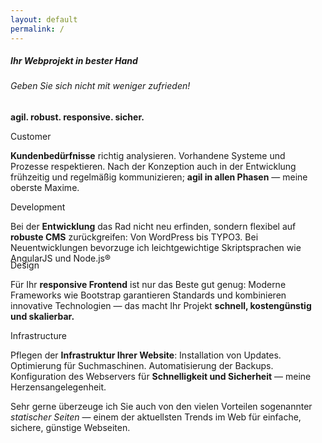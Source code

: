 ```yaml
---
layout: default
permalink: /
---
```


<section id="start">
<div class="row center">
  <h5 class="indigo-text text-darken-4">Ihr Webprojekt in bester Hand</h5>
  <h6 class="indigo-text">Geben Sie sich nicht mit weniger zufrieden!</h6> 
  <p class="indigo-text text-lighten-4"><strong>agil. robust. responsive. sicher.</strong></p>
  <h4 id="thx" class="center" style="display:none">Herzlichen Dank für Ihre Nachricht.</h4>
</div>
<div class="row">
  <div class="col s12 m12 l6 ml6 card border-bottom border-right">
    <div class="waves-effect waves-block waves-light center">
      <i class="large mdi-social-group activator"></i>
    </div>
    <div class="card-content center">
      <span class="card-title activator grey-text text-darken-4">Customer <i class="mdi-navigation-more-vert right"></i></span>
    </div>
    <div class="card-reveal">
      <p><strong class="indigo-text">Kundenbedürfnisse</strong> richtig analysieren. Vorhandene Systeme und Prozesse respektieren. Nach der Konzeption auch in der Entwicklung frühzeitig und regelmäßig kommunizieren; <strong class="indigo-text">agil in allen Phasen</strong> &mdash; meine oberste Maxime.</p>
      <span class="card-title grey-text text-darken-4 center"> <i class="mdi-navigation-close right"></i></span>
    </div>
  </div>
  <div class="col s12 m12 l6 ml6 card border-bottom">
    <div class="waves-effect waves-block waves-light center">
      <i class="center large mdi-editor-insert-chart activator"></i>
    </div>
    <div class="card-content center">
      <span class="card-title activator grey-text text-darken-4 center">Development <i class="mdi-navigation-more-vert right"></i></span>
    </div>
    <div class="card-reveal">
      <p>Bei der <strong class="indigo-text">Entwicklung</strong> das Rad nicht neu erfinden, sondern flexibel auf <strong class="indigo-text">robuste CMS</strong> zurückgreifen: Von WordPress bis TYPO3. Bei Neuentwicklungen bevorzuge ich leichtgewichtige Skriptsprachen wie AngularJS und Node.js®</p>
      <span class="card-title grey-text text-darken-4 center"> <i class="mdi-navigation-close right"></i></span>
    </div>
  </div>
  </div>
  <div class="row" style="margin-top:-20px;">
    <div class="col s12 m12 l6 ml6 card border-right">
      <div class="waves-effect waves-block waves-light center">
        <i class="ccenter large mdi-image-palette activator"></i>
      </div>
      <div class="card-content center">
        <span class="card-title activator grey-text text-darken-4 center">Design <i class="mdi-navigation-more-vert right"></i></span>
      </div>
      <div class="card-reveal">
        <p>Für Ihr <strong class="indigo-text">responsive Frontend</strong> ist nur das Beste gut genug: Moderne Frameworks wie Bootstrap garantieren Standards und kombinieren innovative Technologien &mdash; das macht Ihr Projekt <strong class="indigo-text">schnell, kostengünstig und skalierbar.</strong>
        </p>
        <span class="card-title grey-text text-darken-4 center"> <i class="mdi-navigation-close right"></i></span>
      </div>
    </div>
    <div class="col s12 m12 l6 ml6 card">
    <div class="waves-effect waves-block waves-light center">
      <i class="center large mdi-action-perm-data-setting activator"></i>
    </div>
    <div class="card-content center">
    <span class="card-title activator grey-text text-darken-4 center">Infrastructure <i class="mdi-navigation-more-vert right"></i></span>
    </div>
    <div class="card-reveal">
    <p>Pflegen der <strong class="indigo-text">Infrastruktur Ihrer Website</strong>: Installation von Updates. Optimierung für Suchmaschinen. Automatisierung der Backups. Konfiguration des Webservers für <strong class="indigo-text">Schnelligkeit und Sicherheit</strong> &mdash; meine Herzensangelegenheit.</p>
    <span class="card-title grey-text text-darken-4 center"> <i class="mdi-navigation-close right"></i></span>
    </div>
  </div>
</div>
<p>Sehr gerne überzeuge ich Sie auch von den vielen Vorteilen sogenannter <em>statischer Seiten</em> &mdash; einem der aktuellsten Trends im Web für einfache, sichere, günstige Webseiten.</p>
</section>